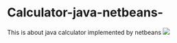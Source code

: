 # Calculator-java-netbeans-
This is about java calculator implemented by netbeans
<img src="img1.JPG">
